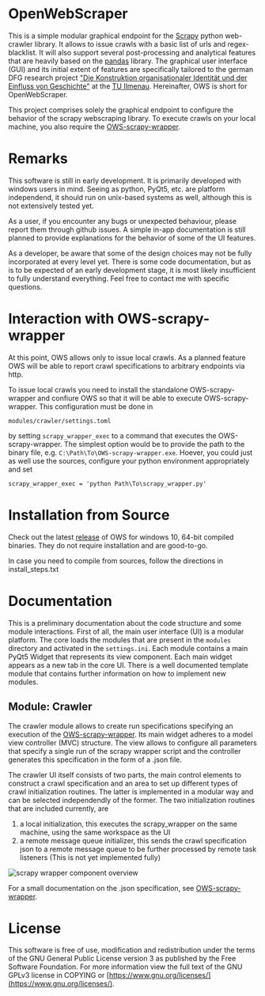 # OpenWebScraper

This is a simple modular graphical endpoint for the [Scrapy](https://scrapy.org/) python web-crawler library.
It allows to issue crawls with a basic list of urls and regex-blacklist.
It will also support several post-processing and analytical features that are heavily based on the [pandas](http://pandas.pydata.org/) library.
The graphical user interface (GUI) and its initial extent of features are
specifically tailored to the german DFG research project 
["Die Konstruktion organisationaler Identität und der Einfluss von Geschichte"](http://gepris.dfg.de/gepris/projekt/398074981?context=projekt&task=showDetail&id=398074981&)
at the [TU Ilmenau](https://www.tu-ilmenau.de/).
Hereinafter, OWS is short for OpenWebScraper.

This project comprises solely the graphical endpoint to configure the behavior of the scrapy
webscraping library. To execute crawls on your local machine, you also require
the [OWS-scrapy-wrapper](https://github.com/MaxPensel/OWS-scrapy-wrapper).


# Remarks

This software is still in early development. It is primarily developed with windows users in mind.
Seeing as python, PyQt5, etc. are platform independend, it should run on unix-based systems as well, although this is not extensively tested yet.

As a user, if you encounter any bugs or unexpected behaviour, please report them through github issues.
A simple in-app documentation is still planned to provide explanations for
the behavior of some of the UI features.

As a developer, be aware that some of the design choices may not be fully incorporated at every level yet.
There is some code documentation, but as is to be expected of an early development stage, it is most likely insufficient to fully understand everything.
Feel free to contact me with specific questions.

# Interaction with OWS-scrapy-wrapper

At this point, OWS allows only to issue local crawls. As a planned feature
OWS will be able to report crawl specifications to arbitrary endpoints via http.

To issue local crawls you need to install the standalone OWS-scrapy-wrapper
and confiure OWS so that it will be able to execute OWS-scrapy-wrapper.
This configuration must be done in

    modules/crawler/settings.toml
by setting ```scrapy_wrapper_exec``` to a command that executes the OWS-scrapy-wrapper.
The simplest option would be to provide the path to the binary file, e.g.
```C:\Path\To\OWS-scrapy-wrapper.exe```.
Hoever, you could just as well use the sources, configure your python 
environment appropriately and set

    scrapy_wrapper_exec = 'python Path\To\scrapy_wrapper.py'

# Installation from Source

Check out the latest [release](https://github.com/MaxPensel/OpenWebScraper/releases)
of OWS for windows 10, 64-bit compiled binaries. They do not require 
installation and are good-to-go.

In case you need to compile from sources, follow the directions in install_steps.txt

# Documentation

This is a preliminary documentation about the code structure and some module interactions.
First of all, the main user interface (UI) is a modular platform. The core loads the modules that are present in the ```modules``` directory and activated in the ```settings.ini```. Each module contains a main PyQt5 Widget that represents its view component. Each main widget appears as a new tab in the core UI.
There is a well documented template module that contains further information on how to implement new modules.

## Module: Crawler

The crawler module allows to create run specifications specifying an
execution of the 
[OWS-scrapy-wrapper](https://github.com/MaxPensel/OWS-scrapy-wrapper). 
Its main widget adheres to a model view controller (MVC) structure. 
The view allows to configure all parameters that specify a single run 
of the scrapy wrapper script and the controller generates this 
specification in the form of a .json file.

The crawler UI itself consists of two parts, the main control elements 
to construct a crawl specification and an area to set up different types
of crawl initialization routines. The latter is implemented in a modular
way and can be selected independendly of the former. 
The two initialization routines that are included currently, are
1. a local initialization, this executes the scrapy_wrapper on the same 
machine, using the same workspace as the UI
2. a remote message queue initializer, this sends the crawl 
specification json to a remote message queue to be further processed by
remote task listeners (This is not yet implemented fully)

![scrapy wrapper component overview](src/doc/img/crawler_ui.svg "Crawler UI components")

For a small documentation on the .json specification, see 
[OWS-scrapy-wrapper](https://github.com/MaxPensel/OWS-scrapy-wrapper#specificationjson).

# License

This software is free of use, modification and redistribution under the terms of the GNU General Public License version 3 as published by the Free Software Foundation.
For more information view the full text of the GNU GPLv3 license in COPYING or [https://www.gnu.org/licenses/](https://www.gnu.org/licenses/).